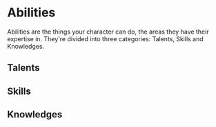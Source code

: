 # Abilities

Abilities are the things your character can do, the areas they have their expertise in. They're divided into three categories: Talents, Skills and Knowledges.

## Talents

## Skills

## Knowledges
